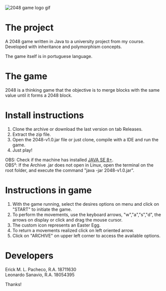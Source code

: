 ![2048 game logo gif](https://github.com/rckmath/2048-Game/blob/master/src/main/resources/imgs/elements/gameLogoFinal.gif)

# The project

A 2048 game written in Java to a university project from my course.
Developed with inheritance and polymorphism concepts.

The game itself is in portuguese language.

# The game

2048 is a thinking game that the objective is to merge blocks with the same value until 
it forms a 2048 block.

# Install instructions

1. Clone the archive or download the last version on tab Releases.</br >
2. Extract the zip file.</br >
3. Open the 2048-v1.0.jar file or just clone, compile with a IDE and run the game.</br >
4. Just play!

OBS: Check if the machine has installed [JAVA SE 8+](https://www.oracle.com/technetwork/pt/java/javase/downloads/index.html).</br >
OBS²: If the Archive .jar does not open in Linux, open the terminal on the root folder, and execute the command "java -jar 2048-v1.0.jar".

# Instructions in game

1. With the game running, select the desires options on menu and click on "START" to initiate the game.</br >
2. To perform the movements, use the keyboard arrows, "w","a","s","d", the arrows on display or click and drag the mouse cursor.</br >
3. The custom icon represents an Easter Egg.</br >
4. To return a movements realized click on left oriented arrow.</br >
5. Click on "ARCHIVE" on upper left corner to access the available options.

# Developers

Erick M. L. Pacheco, R.A. 18711630</br >
Leonardo Sanavio, R.A. 18054395

Thanks!
